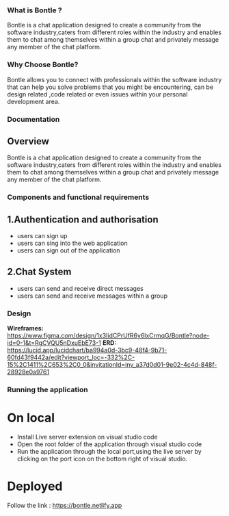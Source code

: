 ### What is Bontle ?
Bontle is a chat application designed to create a community from the software industry,caters from different roles within the industry and enables them to chat among themselves within a group chat and privately message any member of the chat platform.


### Why Choose Bontle?
Bontle allows you to connect with professionals within the software industry that can help you solve problems that you might be encountering, can be design related ,code related or even issues within your personal development area.

### Documentation 

## Overview  
Bontle is a chat application designed to create a community from the software industry,caters from different roles within the industry and enables them to chat among themselves within a group chat and privately message any member of the chat platform.

### Components and functional requirements 
## 1.Authentication and authorisation 
   - users can  sign up  
   - users can sing into the web application
   - users can sign out of the application 

## 2.Chat System 
   - users can send and receive direct messages
   - users can send and receive messages within a group 

### Design 
 **Wireframes:** https://www.figma.com/design/1x3IidCPrUfR6y6lxCrmqG/Bontle?node-id=0-1&t=RgCVQU5nDxuEbE73-1
 **ERD:** https://lucid.app/lucidchart/ba994a0d-3bc9-48f4-9b71-60fd43f9442a/edit?viewport_loc=-332%2C-15%2C1411%2C653%2C0_0&invitationId=inv_a37d0d01-9e02-4c4d-848f-28928e0a9761

### Running the application 
 # On local 
 - Install Live server extension on visual studio code 
 - Open the root folder of the application through visual studio code 
 - Run the application through the local port,using the live server by clicking on the port icon on  the bottom right of visual studio.
 
# Deployed 
Follow the link : https://bontle.netlify.app


 

 
